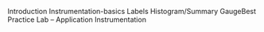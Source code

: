 Introduction
Instrumentation-basics
Labels
Histogram/Summary
GaugeBest Practice
Lab – Application Instrumentation